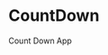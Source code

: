 # CountDown
 Count Down App
     
          
                                                        
                                                                     
                                                             
                                                  
                                                   
                           
                  
              
    
 
   

